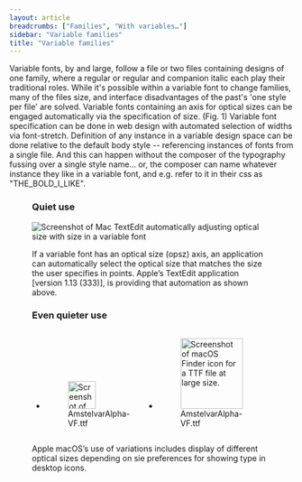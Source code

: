 ```yaml
---
layout: article
breadcrumbs: ["Families", "With variables…"]
sidebar: "Variable families"
title: "Variable families"
---
```


Variable fonts, by and large, follow a file or two files containing designs of one family, where a regular or regular and companion italic each play their traditional roles. While it's possible within a variable font to change families, many of the files size, and interface disadvantages of the past's 'one style per file' are solved. Variable fonts containing an axis for optical sizes can be engaged automatically via the specification of size. (Fig. 1) Variable font specification can be done in web design with automated selection of widths via font-stretch.  Definition of any instance in a variable design space can be done relative to the default body style -- referencing instances of fonts from a single file. And this can happen without the composer of the typography fussing over a single style name... or, the composer can name whatever instance they like in a variable font, and e.g. refer to it in their css as "THE_BOLD_I_LIKE". 

<figure id='textedit-example' class='example'>
    <figcaption>
        <h3>Quiet use</h3>
    </figcaption>
    <img src="{{site.baseurl}}/images/articles/families/textedit-auto-opsz.png" alt="Screenshot of Mac TextEdit automatically adjusting optical size with size in a variable font">
    <figcaption>
        <p>If a variable font has an optical size (opsz) axis, an application can automatically select the optical size that matches the size the user specifies in points. Apple’s TextEdit application [version 1.13 (333)], is providing that automation as shown above.</p>
    </figcaption>
</figure>

<style>
    #finder-example ul {
        display: grid;
        grid-template-columns: auto auto;
        align-items: end;
        justify-items: center;
    }
    
    #finder-example .small img {
        width: 49px !important;
        height: 49px !important;
    }
    
    #finder-example .big img {
        width: 110px !important;
        height: 125px !important;
    }
</style>

<figure id='finder-example' class='example'>
    <figcaption>
        <h3>Even quieter use</h3>
    </figcaption>
    <ul>
        <li class='small'>
            <figure>
                <img src="{{site.baseurl}}/images/articles/families/osx-font-tile-small.png" alt="Screenshot of macOS Finder icon for a TTF file at small size.">
                <figcaption>AmstelvarAlpha-VF.ttf</figcaption>
            </figure>
        </li>
        <li class='big'>
            <figure>
                <img src="{{site.baseurl}}/images/articles/families/osx-font-tile-big.png" alt="Screenshot of macOS Finder icon for a TTF file at large size.">
                <figcaption>AmstelvarAlpha-VF.ttf</figcaption>
            </figure>
        </li>
    </ul>
    <figcaption>
        <p>Apple macOS’s use of variations includes display of different optical sizes depending on sie preferences for showing type in desktop icons.</p>
    </figcaption>
</figure>
